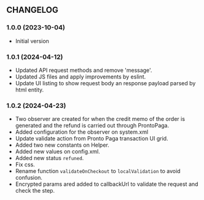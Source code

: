 CHANGELOG
---------
### 1.0.0 (2023-10-04)
* Initial version

### 1.0.1 (2024-04-12)
* Updated API request methods and remove 'message'.
* Updated JS files and apply improvements by eslint.
* Update UI listing to show request body an response payload parsed by html entity.

### 1.0.2 (2024-04-23)
* Two observer are created for when the credit memo of the order is generated and the refund is carried out through ProntoPaga.
* Added configuration for the observer on system.xml
* Update validate action from Pronto Paga transaction UI grid.
* Added two new constants on Helper.
* Added new values on config.xml.
* Added new status `refuned`.
* Fix css.
* Rename function `validateOnCheckout` to `localValidation` to avoid confusion.
* Encrypted params ared added to  callbackUrl to validate the request and check the step.

